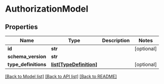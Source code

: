 # AuthorizationModel


## Properties
Name | Type | Description | Notes
------------ | ------------- | ------------- | -------------
**id** | **str** |  | [optional] 
**schema_version** | **str** |  | 
**type_definitions** | [**list[TypeDefinition]**](TypeDefinition.md) |  | [optional] 

[[Back to Model list]](../README.md#documentation-for-models) [[Back to API list]](../README.md#documentation-for-api-endpoints) [[Back to README]](../README.md)


